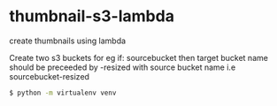 # thumbnail-s3-lambda
create thumbnails using lambda

Create two s3 buckets 
for eg if: sourcebucket
then target bucket name should be preceeded by -resized with source bucket name
i.e sourcebucket-resized

```bash
$ python -m virtualenv venv
```